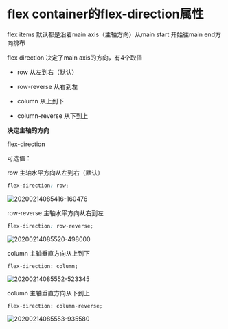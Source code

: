 # flex container的flex-direction属性

flex items 默认都是沿着main axis（主轴方向）从main start 开始往main end方向排布

flex direction 决定了main axis的方向，有4个取值

- row 从左到右（默认）

- row-reverse 从右到左
- column 从上到下
- column-reverse 从下到上



**决定主轴的方向**

flex-direction

可选值：

row 主轴水平方向从左到右（默认）

```css
flex-direction: row;
```

![20200214085416-160476](https://alanlee-image-bed.oss-cn-shenzhen.aliyuncs.com/note_images/20200214085503-225346.png)

row-reverse 主轴水平方向从右到左

```css
flex-direction: row-reverse;
```

![20200214085520-498000](https://alanlee-image-bed.oss-cn-shenzhen.aliyuncs.com/note_images/20200214085547-823110.png)

column 主轴垂直方向从上到下

```
flex-direction: column;
```

![20200214085552-523345](https://alanlee-image-bed.oss-cn-shenzhen.aliyuncs.com/note_images/20200214085613-997016.png)

column 主轴垂直方向从下到上

```
flex-direction: column-reverse;
```

![20200214085553-935580](https://alanlee-image-bed.oss-cn-shenzhen.aliyuncs.com/note_images/20200214085632-935439.png)

